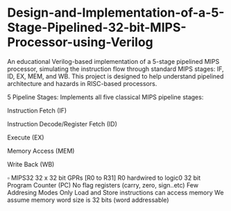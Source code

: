 # Design-and-Implementation-of-a-5-Stage-Pipelined-32-bit-MIPS-Processor-using-Verilog
An educational Verilog-based implementation of a 5-stage pipelined MIPS processor, simulating the instruction flow through standard MIPS stages: IF, ID, EX, MEM, and WB. This project is designed to help understand pipelined architecture and hazards in RISC-based processors.

5 Pipeline Stages: Implements all five classical MIPS pipeline stages:

Instruction Fetch (IF)

Instruction Decode/Register Fetch (ID)

Execute (EX)

Memory Access (MEM)

Write Back (WB)

▫️ MIPS32
32 x 32 bit GPRs [R0 to R31]
R0 hardwired to logic0
32 bit Program Counter (PC)
No flag registers (carry, zero, sign..etc)
Few Addresing Modes
Only Load and Store instructions can access memory
We assume memory word size is 32 bits (word addressable)
